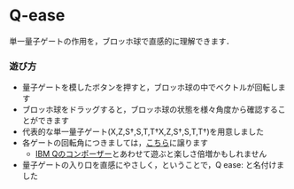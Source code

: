 # Q-ease

単一量子ゲートの作用を，ブロッホ球で直感的に理解できます．


### 遊び方
- 量子ゲートを模したボタンを押すと，ブロッホ球の中でベクトルが回転します
- ブロッホ球をドラッグすると，ブロッホ球の状態を様々角度から確認することができます
- 代表的な単一量子ゲート(X,Z,S†,S,T,T†X,Z,S†,S,T,T†)を用意しました
- 各ゲートの回転角につきましては，[こちら](https://qiita.com/nisuikiba/items/5026c5fba30c247d5f45#single-qubit-gates--%E5%8D%98%E4%B8%80%E9%87%8F%E5%AD%90%E3%82%B2%E3%83%BC%E3%83%88-)に譲ります
  - [IBM Qのコンポーザー](https://quantumexperience.ng.bluemix.net/qx/editor)とあわせて遊ぶと楽しさ倍増かもしれません
- 量子ゲートの入り口を直感にやさしく，ということで，Q ease: と名付けました